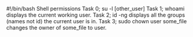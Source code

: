 #!/bin/bash
Shell permissions
Task 0; su -l [other_user]
Task 1; whoami displays the current working user.
Task 2; id -ng displays all the groups (names not id) the current user is in.
Task 3; sudo chown user some_file changes the owner of some_file to user.  
